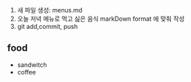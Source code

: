 1. 새 파일 생성: menus.md
2. 오늘 저녁 메뉴로 먹고 싪은 음식 markDown format 에 맞춰 작성
3. git add,commit, push


## food
- sandwitch
- coffee








